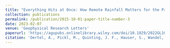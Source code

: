```yaml
---
title: "Everything Hits at Once: How Remote Rainfall Matters for the Prediction of the 2021 North American Heat Wave"
collection: publications
permalink: /publication/2015-10-01-paper-title-number-3
date: 2023-02-07
venue: 'Geophysical Research Letters'
paperurl: 'https://agupubs.onlinelibrary.wiley.com/doi/10.1029/2022GL100958'
citation: 'Oertel, A., Pickl, M., Quinting, J. F., Hauser, S., Wandel, J., Magnusson, L., Balmaseda, M. Vitart, F. Grams, C. M. (2023). Everything Hits at Once: How Remote Rainfall Matters for the Prediction of the 2021 North American Heat Wave. Geophysical Research Letters, 50(3), https://doi.org/10.1029/2022GL100958.'
---
```


